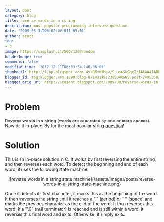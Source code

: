 ```yaml
---
layout: post
category: blog
title: reverse words in a string
description: most popular programming interview question
date: '2009-08-31T06:02:00.011-05:00'
author: scott
tag:
- c
image: https://unsplash.it/560/120?random
headerImage: true
comments: false
modified_time: '2012-12-17T06:33:54.146-06:00'
thumbnail: http://1.bp.blogspot.com/_4yzBNmd0Mow/SpuswSkGqxI/AAAAAAAABkQ/8GTlzLy_PkU/s72-c/reverse+words+in+a+string+state+machine.png
blogger_id: tag:blogger.com,1999:blog-8714319922389040689.post-2495358262353513147
blogger_orig_url: http://scosant.blogspot.com/2009/08/reverse-words-in-string.html
---
```


# Problem

Reverse words in a string (words are separated by one or more spaces). Now do it in-place. By far the most popular string [question](http://maxnoy.com/interviews.html)!

# Solution

This is an in-place solution in C.  It works by first reversing the entire string, and then reverses each word.  To detect the beginning and end of each word, it uses the following state machine:

<p align="center" markdown="1">
    ![reverse words in a string state machine](/assets/images/posts/reverse-words-in-a-string-state-machine.png)
</p>

Once it detects its first character, it marks this as the beginning of the word. It then traverses the string until it reaches a "." (period) or " " (space) and marks the previous character as the end of the word. It then reverses this word. If a "\0" (null terminator) is reached and is still within a word, it reverses this final word and exits. Otherwise, it simply exits.

<script src="https://gist.github.com/4317969.js"></script>
